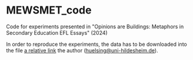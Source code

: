 # MEWSMET_code
Code for experiments presented in "Opinions are Buildings: Metaphors in Secondary Education EFL Essays" (2024)

In order to reproduce the experiments, the data has to be downloaded into the file [a relative link](data) the author (huelsing@uni-hildesheim.de).

